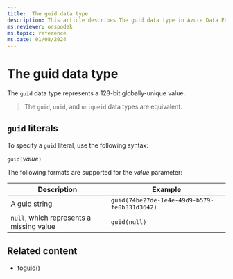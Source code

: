 ```yaml
---
title:  The guid data type
description: This article describes The guid data type in Azure Data Explorer.
ms.reviewer: orspodek
ms.topic: reference
ms.date: 01/08/2024
---
```

# The guid data type

The `guid` data type represents a 128-bit globally-unique value.

> The `guid`, `uuid`, and `uniqueid` data types are equivalent.

## `guid` literals

To specify a `guid` literal, use the following syntax:

`guid(`*value*`)`

The following formats are supported for the *value* parameter:

|Description|Example|
|--|--|
|A guid string|`guid(74be27de-1e4e-49d9-b579-fe0b331d3642)`|
|`null`, which represents a missing value|`guid(null)`|

## Related content

* [toguid()](../../query/toguidfunction.md)
